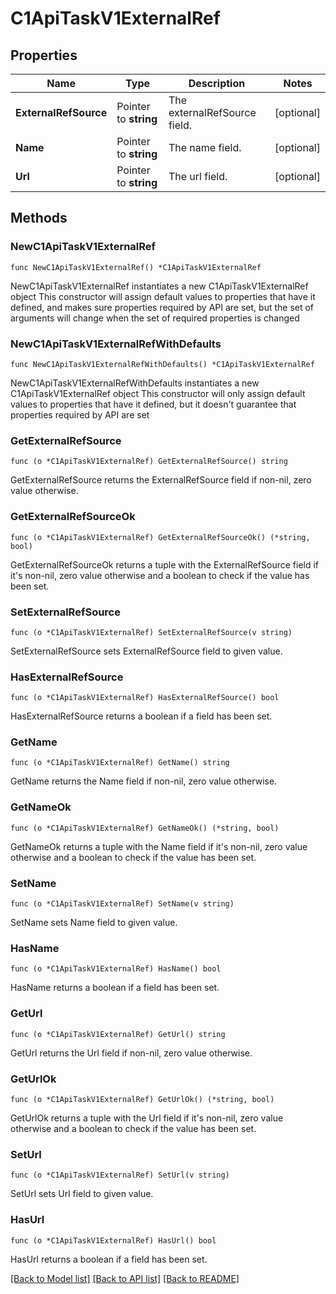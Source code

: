 # C1ApiTaskV1ExternalRef

## Properties

Name | Type | Description | Notes
------------ | ------------- | ------------- | -------------
**ExternalRefSource** | Pointer to **string** | The externalRefSource field. | [optional] 
**Name** | Pointer to **string** | The name field. | [optional] 
**Url** | Pointer to **string** | The url field. | [optional] 

## Methods

### NewC1ApiTaskV1ExternalRef

`func NewC1ApiTaskV1ExternalRef() *C1ApiTaskV1ExternalRef`

NewC1ApiTaskV1ExternalRef instantiates a new C1ApiTaskV1ExternalRef object
This constructor will assign default values to properties that have it defined,
and makes sure properties required by API are set, but the set of arguments
will change when the set of required properties is changed

### NewC1ApiTaskV1ExternalRefWithDefaults

`func NewC1ApiTaskV1ExternalRefWithDefaults() *C1ApiTaskV1ExternalRef`

NewC1ApiTaskV1ExternalRefWithDefaults instantiates a new C1ApiTaskV1ExternalRef object
This constructor will only assign default values to properties that have it defined,
but it doesn't guarantee that properties required by API are set

### GetExternalRefSource

`func (o *C1ApiTaskV1ExternalRef) GetExternalRefSource() string`

GetExternalRefSource returns the ExternalRefSource field if non-nil, zero value otherwise.

### GetExternalRefSourceOk

`func (o *C1ApiTaskV1ExternalRef) GetExternalRefSourceOk() (*string, bool)`

GetExternalRefSourceOk returns a tuple with the ExternalRefSource field if it's non-nil, zero value otherwise
and a boolean to check if the value has been set.

### SetExternalRefSource

`func (o *C1ApiTaskV1ExternalRef) SetExternalRefSource(v string)`

SetExternalRefSource sets ExternalRefSource field to given value.

### HasExternalRefSource

`func (o *C1ApiTaskV1ExternalRef) HasExternalRefSource() bool`

HasExternalRefSource returns a boolean if a field has been set.

### GetName

`func (o *C1ApiTaskV1ExternalRef) GetName() string`

GetName returns the Name field if non-nil, zero value otherwise.

### GetNameOk

`func (o *C1ApiTaskV1ExternalRef) GetNameOk() (*string, bool)`

GetNameOk returns a tuple with the Name field if it's non-nil, zero value otherwise
and a boolean to check if the value has been set.

### SetName

`func (o *C1ApiTaskV1ExternalRef) SetName(v string)`

SetName sets Name field to given value.

### HasName

`func (o *C1ApiTaskV1ExternalRef) HasName() bool`

HasName returns a boolean if a field has been set.

### GetUrl

`func (o *C1ApiTaskV1ExternalRef) GetUrl() string`

GetUrl returns the Url field if non-nil, zero value otherwise.

### GetUrlOk

`func (o *C1ApiTaskV1ExternalRef) GetUrlOk() (*string, bool)`

GetUrlOk returns a tuple with the Url field if it's non-nil, zero value otherwise
and a boolean to check if the value has been set.

### SetUrl

`func (o *C1ApiTaskV1ExternalRef) SetUrl(v string)`

SetUrl sets Url field to given value.

### HasUrl

`func (o *C1ApiTaskV1ExternalRef) HasUrl() bool`

HasUrl returns a boolean if a field has been set.


[[Back to Model list]](../README.md#documentation-for-models) [[Back to API list]](../README.md#documentation-for-api-endpoints) [[Back to README]](../README.md)


